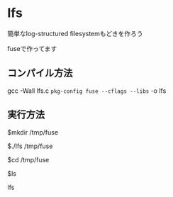 # lfs
簡単なlog-structured filesystemもどきを作ろう

fuseで作ってます

## コンパイル方法

gcc -Wall lfs.c `pkg-config fuse --cflags --libs` -o lfs

## 実行方法

$mkdir /tmp/fuse

$./lfs /tmp/fuse

$cd /tmp/fuse

$ls

lfs

